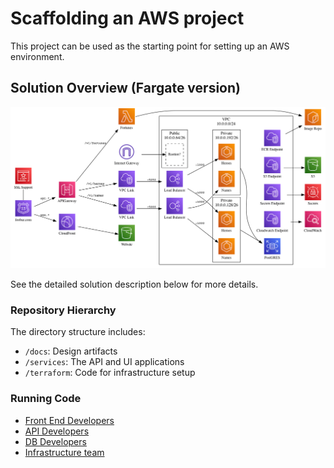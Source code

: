 # Scaffolding an AWS project

This project can be used as the starting point for setting up an AWS environment.

## Solution Overview (Fargate version)

![architecture diagram](./docs/aws_arch.gv.png)

See the detailed solution description below for more details.

### Repository Hierarchy

The directory structure includes:

* `/docs`: Design artifacts
* `/services`: The API and UI applications
* `/terraform`: Code for infrastructure setup

### Running Code

* [Front End Developers](./services/Front_End_Development.md)
* [API Developers](./services/API_Development.md)
* [DB Developers](./services/Database_Development.md)
* [Infrastructure team](./terraform/README.md)
